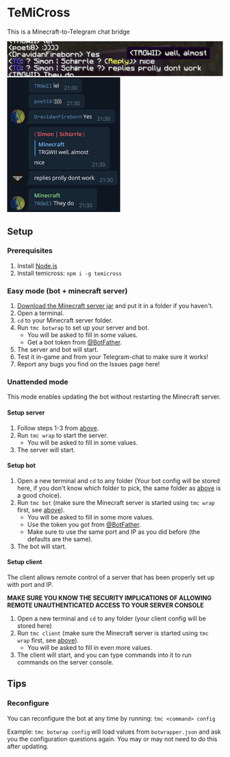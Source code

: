 # TeMiCross

This is a Minecraft-to-Telegram chat bridge

![Minecraft example](images/minecraft.jpg)
![Telegram example](images/telegram.png)

## Setup

### Prerequisites

1. Install [Node.js](https://nodejs.org/)
1. Install temicross: `npm i -g temicross`

### Easy mode (bot + minecraft server)

1. [Download the Minecraft server jar](https://minecraft.net/download/server) and put it in a folder if you haven't.
1. Open a terminal.
1. `cd` to your Minecraft server folder.
1. Run `tmc botwrap` to set up your server and bot.
	* You will be asked to fill in some values.
	* Get a bot token from [@BotFather](https://t.me/BotFather).
1. The server and bot will start.
1. Test it in-game and from your Telegram-chat to make sure it works!
1. Report any bugs you find on the Issues page here!

### Unattended mode

This mode enables updating the bot without restarting the Minecraft server.

#### Setup server

1. Follow steps 1-3 from [above](#easy-mode-bot--minecraft-server).
1. Run `tmc wrap` to start the server.
	* You will be asked to fill in some values.
1. The server will start.

#### Setup bot

1. Open a new terminal and `cd` to any folder (Your bot config will be stored here, if you don't know which folder to pick, the same folder as [above](#easy-mode-bot--minecraft-server) is a good choice).
1. Run `tmc bot` (make sure the Minecraft server is started using `tmc wrap` first, see [above](#setup-server)).
	* You will be asked to fill in some more values.
	* Use the token you got from [@BotFather](https://t.me/BotFather).
	* Make sure to use the same port and IP as you did before (the defaults are the same).
1. The bot will start.

#### Setup client

The client allows remote control of a server that has been properly set up with port and IP.

**MAKE SURE YOU KNOW THE SECURITY IMPLICATIONS OF ALLOWING REMOTE UNAUTHENTICATED ACCESS TO YOUR SERVER CONSOLE**

1. Open a new terminal and `cd` to any folder (your client config will be stored here)
1. Run `tmc client` (make sure the Minecraft server is started using `tmc wrap` first, see [above](#setup-server)).
	* You will be asked to fill in even more values.
1. The client will start, and you can type commands into it to run commands on the server console.

## Tips

### Reconfigure

You can reconfigure the bot at any time by running: `tmc <command> config`

Example: `tmc botwrap config` will load values from `botwrapper.json` and ask you the configuration questions again. You may or may not need to do this after updating.
